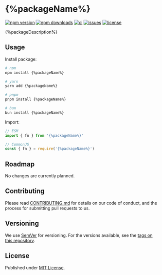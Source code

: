 # {%packageName%}

[![npm version][npm-version-src]][npm-version-href]
[![npm downloads][npm-downloads-src]][npm-downloads-href]
[![ci][ci-src]][ci-href]
[![issues][issues-src]][issues-href]
[![license][license-src]][license-href]

{%packageDescription%}

## Usage

Install package:

```sh
# npm
npm install {%packageName%}

# yarn
yarn add {%packageName%}

# pnpm
pnpm install {%packageName%}

# bun
bun install {%packageName%}
```

Import:

```js
// ESM
import { fn } from '{%packageName%}'

// CommonJS
const { fn } = require('{%packageName%}')
```

## Roadmap

No changes are currently planned.

## Contributing

Please read [CONTRIBUTING.md](.github/CONTRIBUTING.md) for details on our code of conduct, and the process for
submitting pull
requests to us.

## Versioning

We use [SemVer](http://semver.org/) for versioning. For the versions available, see
the [tags on this repository](../../tags).

## License

Published under [MIT License](LICENSE.md).

<!-- Badges -->

[npm-version-src]: https://img.shields.io/npm/v/{%packageName%}?style=flat&colorA=1B3C4A&colorB=32A9C3&label=version
[npm-version-href]: https://npmjs.com/package/{%packageName%}
[npm-downloads-src]: https://img.shields.io/npm/dm/{%packageName%}?style=flat&colorA=1B3C4A&colorB=32A9C3&label=downloads
[npm-downloads-href]: https://npmjs.com/package/{%packageName%}
[ci-src]: https://img.shields.io/github/actions/workflow/status/{%repo%}/ci.yml?style=flat&colorA=1B3C4A&colorB=32A9C3&label=ci
[ci-href]: https://github.com/{%repo%}/actions/workflows/ci.yml
[issues-src]: https://img.shields.io/github/issues/{%repo%}?style=flat&colorA=1B3C4A&colorB=32A9C3&label=issues
[issues-href]: https://github.com/{%repo%}/issues
[license-src]: https://img.shields.io/npm/l/{%packageName%}?style=flat&colorA=1B3C4A&colorB=32A9C3&label=license
[license-href]: https://github.com/{%packageName%}/blob/main/LICENSE.md
